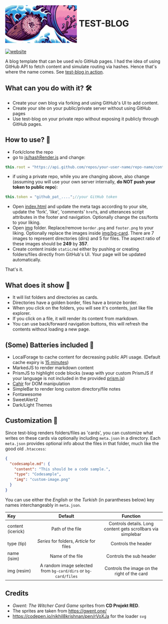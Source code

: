 # <img src="static/logo/logo.png" style="height: 120px; vertical-align: middle"> TEST-BLOG
[![website](https://img.shields.io/badge/website-showcase-orange)](https://ibrahimtanyalcin.github.io/test-blog/)

A blog template that can be used w/o GitHub pages. I had the idea of using GitHub API to fetch content and simulate routing via hashes. Hence that's where the name comes. See [test-blog in action](https://ibrahimtanyalcin.github.io/test-blog/).

## What can you do with it? 🛠️
- Create your own blog via forking and using GitHub's UI to add content.
- Create your site on your public/private server without using GitHub pages
- Use test-blog on your private repo without exposing it publicly through GitHub pages.

## How to use? 📖
- Fork/clone the repo
- go to [js/hashRender.js](static/js/hashRender.js) and change:
```javascript
this.root = "https://api.github.com/repos/your-user-name/repo-name/contents/static/md/";
```
- if using a private repo, while you are changing above, also change (assuming you will use your own server internally, **do NOT push your token to public repo**):
```javascript
this.token = "github_pat_....";//your GitHub token
```
- Open [index.html](index.html) and update the meta tags according to your site, update the 'fork', 'like', 'comments' `href`s, and utterances script attributes in the footer and navigation. Optionally change the css/fonts to your liking.
- Open [img](static/img) folder. Replace/remove `border.png` and `footer.png` to your liking. Optionally replace the images inside [img/bg-card](static/img/bg-card/). There are 7 images to represent directories (dirs) and 5 for files. The aspect ratio of these images should be **249** by **357**.
- Create content inside `static/md` either by pushing or creating folders/files directly from GitHub's UI. Your page will be updated automatically.

That's it.

## What does it show 👀

- It will list folders and directories as cards.
- Directories have a golden border, files have a bronze border.
- When you click on the folders, you will see it's contents, just like file explorer.
- If you click on a file, it will render its content from markdown.
- You can use back/forward navigation buttons, this will refresh the contents without loading a new page.

## (Some) Batteries included 🔋
- LocalForage to cache content for decreasing public API usage. (Default cache expiry is [15 minutes](static/js/stampForage.js))
- MarkedJS to render markdown content
- PrismJS to highlight code blocks (swap with your custom PrismJS if your language is not included in the provided [prism.js](static/js/prism.js))
- [Cahir](https://github.com/IbrahimTanyalcin/Cahir) for DOM manipulation
- SimpleBar to render long custom directory/file notes
- Fontawesome
- SweetAlert2
- Dark/Light Themes

## Customization 🎨
Since test-blog renders folders/files as 'cards', you can customize what writes on these cards via optionally including `meta.json` in a directory. Each `meta.json` provides optional info about the files in that folder, much like the good old `.htaccess`: 

```json
{
  "codesample.md": {
    "content": "This should be a code sample.",
    "type": "Codesample",
    "img": "custom-image.png"
  }
}
```

You can use either the *English* or the *Turkish* (in parantheses below) key names interchangeably in `meta.json`.

| Key | Default |Function
| :----------- | :------------: | :------------: | 
| content (icerick)       | Path of the file | Controls details. Long content gets scrollbars via simplebar|
| type (tip)    | *Series* for folders, *Article* for files | Controls the header
| name (isim)       | Name of the file | Controls the sub header
| img (resim) | A random image selected from `bg-card/dirs` or `bg-card/files` | Controls the image on the right of the card

## Credits
- *Gwent: The Witcher Card Game* sprites from **CD Projekt RED**.
- The sprites are taken from https://gwent.one/
- https://codepen.io/nikhil8krishnan/pen/rVoXJa for the loader `svg`